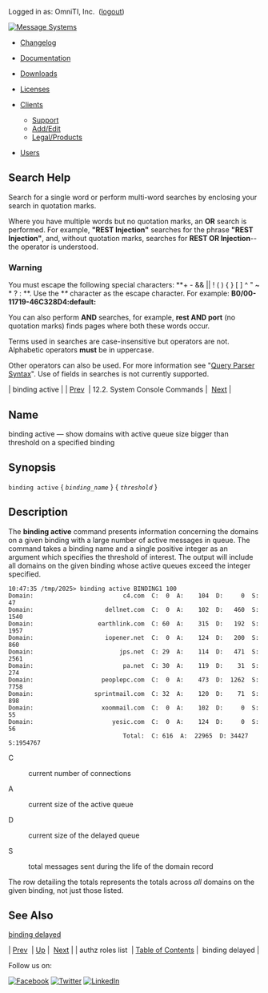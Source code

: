 Logged in as: OmniTI, Inc.  ([logout](https://support.messagesystems.com/logout.php))

[![Message Systems](https://support.messagesystems.com/images/ms-white205.png)](https://support.messagesystems.com/start.php) 

*   [Changelog](https://support.messagesystems.com/start.php?show=changelog)
*   [Documentation](https://support.messagesystems.com/docs/)
*   [Downloads](https://support.messagesystems.com/start.php)

*   [Licenses](https://support.messagesystems.com/license_summary.php)
*   <a href="">Clients</a>
    *   [Support](https://support.messagesystems.com/cs.php)
    *   [Add/Edit](https://support.messagesystems.com/edit_client.php)
    *   [Legal/Products](https://support.messagesystems.com/edit_products.php)
*   [Users](https://support.messagesystems.com/edit_customer.php)

## Search Help

Search for a single word or perform multi-word searches by enclosing your search in quotation marks.

Where you have multiple words but no quotation marks, an **OR** search is performed. For example, **"REST Injection"** searches for the phrase **"REST Injection"**, and, without quotation marks, searches for **REST OR Injection**--the operator is understood.

### Warning

You must escape the following special characters: **+ - && || ! ( ) { } [ ] ^ " ~ * ? : \**. Use the **\** character as the escape character. For example: **B0/00-11719-46C328D4\:default\:**

You can also perform **AND** searches, for example, **rest AND port** (no quotation marks) finds pages where both these words occur.

Terms used in searches are case-insensitive but operators are not. Alphabetic operators **must** be in uppercase.

Other operators can also be used. For more information see "[Query Parser Syntax](https://lucene.apache.org/core/old_versioned_docs/versions/3_0_0/queryparsersyntax.html)". Use of fields in searches is not currently supported.

| binding active |
| [Prev](console_commands.authz_roles_list.php)  | 12.2. System Console Commands |  [Next](console_commands.binding_delayed.php) |

<a name="console_commands.binding_active"></a>
## Name

binding active — show domains with active queue size bigger than threshold on a specified binding

## Synopsis

`binding active` { *`binding_name`* } { *`threshold`* }

<a name="idp15372400"></a>
## Description

The **binding active**        command presents information concerning the domains on a given binding with a large number of active messages in queue. The command takes a binding name and a single positive integer as an argument which specifies the threshold of interest. The output will include all domains on the given binding whose active queues exceed the integer specified.

```
10:47:35 /tmp/2025> binding active BINDING1 100
Domain:                         c4.com  C:  0  A:    104  D:     0  S:    47
Domain:                    dellnet.com  C:  0  A:    102  D:   460  S:  1540
Domain:                  earthlink.com  C: 60  A:    315  D:   192  S:  1957
Domain:                    iopener.net  C:  0  A:    124  D:   200  S:   860
Domain:                        jps.net  C: 29  A:    114  D:   471  S:  2561
Domain:                         pa.net  C: 30  A:    119  D:    31  S:   274
Domain:                   peoplepc.com  C:  0  A:    473  D:  1262  S:  7758
Domain:                 sprintmail.com  C: 32  A:    120  D:    71  S:   898
Domain:                   xoommail.com  C:  0  A:    102  D:     0  S:    55
Domain:                      yesic.com  C:  0  A:    124  D:     0  S:    56
                                Total:  C: 616  A:  22965  D: 34427  S:1954767
```

<dl class="variablelist">

<dt>C</dt>

<dd>

current number of connections

</dd>

<dt>A</dt>

<dd>

current size of the active queue

</dd>

<dt>D</dt>

<dd>

current size of the delayed queue

</dd>

<dt>S</dt>

<dd>

total messages sent during the life of the domain record

</dd>

</dl>

The row detailing the totals represents the totals across *all* domains on the given binding, not just those listed.

<a name="idp15384960"></a>
## See Also

[binding delayed](console_commands.binding_delayed.php "binding delayed")

| [Prev](console_commands.authz_roles_list.php)  | [Up](console.commands.non-module.php) |  [Next](console_commands.binding_delayed.php) |
| authz roles list  | [Table of Contents](index.php) |  binding delayed |

Follow us on:

[![Facebook](https://support.messagesystems.com/images/icon-facebook.png)](http://www.facebook.com/messagesystems) [![Twitter](https://support.messagesystems.com/images/icon-twitter.png)](http://twitter.com/#!/MessageSystems) [![LinkedIn](https://support.messagesystems.com/images/icon-linkedin.png)](http://www.linkedin.com/company/message-systems)